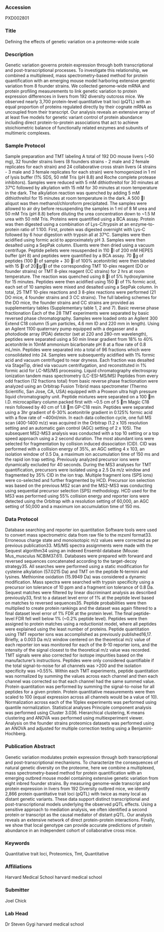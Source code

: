 ### Accession
PXD002801

### Title
Defining the effects of genetic variation on a proteome-wide scale

### Description
Genetic variation governs protein expression through both transcriptional and post-transcriptional processes.  To investigate this relationship, we combined a multiplexed, mass spectrometry-based method for protein quantification with an emerging mouse model harboring extensive genetic variation from 8 founder strains. We collected genome-wide mRNA and protein profiling measurements to link genetic variation to protein expression differences in livers from 192 diversity outcross mice.  We observed nearly 3,700 protein-level quantitative trait loci (pQTL) with an equal proportion of proteins regulated directly by their cognate mRNA as uncoupled from their transcript.  Our analysis reveals an extensive array of at least five models for genetic variant control of protein abundance including direct protein-to-protein associations that act to achieve stoichiometric balance of functionally related enzymes and subunits of multimeric complexes.

### Sample Protocol
Sample preparation and TMT labeling A total of 192 DO mouse livers (~50 mg), 32 founder strains livers (8 founders strains - 2 male and 2 female replicates for each strain) and 24 collaborative cross strain livers (4 strains - 3 male and 3 female replicates for each strain) were homogenized in 1 ml of lysis buffer (1% SDS, 50 mM Tris (pH 8.8) and Roche complete protease inhibitors). Samples were reduced with 5 mM dithiothreitol for 30 minutes at 37°C followed by alkylation with 15 mM for 30 minutes at room temperature in the dark. The alkylation reaction was quenched by adding 5 mM dithiothreitol for 15 minutes at room temperature in the dark. A 500 l aliquot was then methanol/chloroform precipitated. The samples were allowed to air dry before resuspending the samples in 1 ml of 8 M urea and 50 mM Tris (pH 8.8) before diluting the urea concentration down to ~1.5 M urea with 50 mM Tris. Proteins were quantified using a BCA assay. Protein was then digested using a combination of Lys-C/trypsin at an enzyme-to-protein ratio of 1:100. First, protein was digested overnight with Lys-C followed by 6 hour digestion with trypsin all at 37°C. Samples were then acidified using formic acid to approximately pH 3. Samples were then desalted using a SepPak column. Eluents were then dried using a vacuum centrifuge. Peptide pellets were resuspended in 110 l of 200 mM HEPES buffer (pH 8) and peptides were quantified by a BCA assay. 70 g of peptides (100 l of sample + 30 l of 100% acetonitrile) were then labeled with 15 l of 20g/l of the corresponding TMT 10-plex reagent (DO or founder strains) or TMT 8-plex reagent (CC strains) for 2 hrs at room temperature. The reaction was quenched using 8 l of 5% hydroxylamine for 15 minutes. Peptides were then acidified using 150 l of 1% formic acid, each set of 10 samples were mixed and desalted using a SepPak column. In total, 25 TMT 10-plex reactions and 3 8-plex reactions were performed (21 DO mice, 4 founder strains and 3 CC strains). The full labeling schemes for the DO mice, the founder strains and CC strains are provided as supplementary tables (Supplementary table 1, 2 and 7).   Basic reverse phase fractionation Each of the 28 TMT experiments were separated by basic reversed phase chromatography. Samples were loaded onto an Agilent 300 Extend C18 column (5 μm particles, 4.6 mm ID and 220 mm in length). Using an Agilent 1100 quaternary pump equipped with a degasser and a photodiode array (PDA) detector (set at 220 and 280-nm wavelength), peptides were separated using a 50 min linear gradient from 18% to 40% acetonitrile in 10mM ammonium bicarbonate pH 8 at a flow rate of 0.8 mL/min. Peptides were separated into a total of 96 fractions which were consolidated into 24. Samples were subsequently acidified with 1% formic acid and vacuum centrifuged to near dryness. Each fraction was desalted via StageTip, dried via vacuum centrifugation, and reconstituted in 1% formic acid for LC-MS/MS processing.  Liquid chromatography electrospray ionization tandem mass spectrometry (LC-ESI-MS/MS) Peptides from every odd fraction (12 fractions total) from basic reverse phase fractionation were analyzed using an Orbitrap Fusion Tribrid mass spectrometer (Thermo Scientific, San Jose, CA, USA) equipped with a Proxeon ultra high pressure liquid chromatography unit. Peptide mixtures were separated on a 100 m I.D. microcapillary column packed first with ~0.5 cm of 5 m Magic C18 resin followed by 40 cm of 1.8 m GP-C18 resin. Peptides were separated using a 3hr gradient of 6-30% acetonitrile gradient in 0.125% formic acid with a flow rate of ~400nl/min. In each data collection cycle, one full MS scan (400-1400 m/z) was acquired in the Orbitrap (1.2 x 105 resolution setting and an automatic gain control (AGC) setting of 2 x 105). The subsequent MS2-MS3 analysis was conducted with a top 10 setting or a top speed approach using a 2 second duration. The most abundant ions were selected for fragmentation by collision induced dissociation (CID). CID was performed with a collision energy of 35%, an AGC setting 4 x 103, an isolation window of 0.5 Da, a maximum ion accumulation time of 150 ms and the rapid ion trap setting. Previously analyzed precursor ions were dynamically excluded for 40 seconds.   During the MS3 analyses for TMT quantification, precursors were isolated using a 2.5 Da m/z window and fragmented by 35% CID in the ion trap. Multiple fragment ions (SPS ions) were co-selected and further fragmented by HCD.  Precursor ion selection was based on the previous MS2 scan and the MS2-MS3 was conducting using sequential precursor selection (SPS) methodology. HCD used for the MS3 was performed using 55% collision energy and reporter ions were detected using the Orbitrap with a resolution setting of 60,000, an AGC setting of 50,000 and a maximum ion accumulation time of 150 ms.

### Data Protocol
Database searching and reporter ion quantitation Software tools were used to convert mass spectrometric data from raw file to the mzxml format33. Erroneous charge state and monoisotopic m/z values were corrected as per previous publication33. MS/MS spectra assignments were made with the Sequest algorithm34 using an indexed Ensembl database (Mouse: Mus_musculus NCBIM37.61). Databases were prepared with forward and reversed sequences concatenated according to the target-decoy strategy35. All searches were performed using a static modification for cysteine alkylation (57.0215 Da) and TMT on the peptide N-termini and lysines. Methionine oxidation (15.9949 Da) was considered a dynamic modification. Mass spectra were searched with trypsin specificity using a precursor ion tolerance of 10 ppm and a fragment ion tolerance of 0.8 Da. Sequest matches were filtered by linear discriminant analysis as described previously33, first to a dataset level error of 1% at the peptide level based on matches to reversed sequences35. Peptide probabilities were then multiplied to create protein rankings and the dataset was again filtered to a final dataset level error of 1% FDR at the protein level. The final peptide-level FDR fell well below 1% (~0.2% peptide level). Peptides were then assigned to protein matches using a reductionist model, where all peptides were explained using the least number of proteins.   Peptide quantitation using TMT reporter ions was accomplished as previously published16,17. Briefly, a 0.003 Da m/z window centered on the theoretical m/z value of each reporter ion was monitored for each of the 8-10 reporter ions, and the intensity of the signal closest to the theoretical m/z value was recorded. TMT signals were also corrected for isotope impurities based on the manufacturer’s instructions. Peptides were only considered quantifiable if the total signal-to-noise for all channels was >200 and the isolation specificity was >0.55%. Within each TMT experiments, peptide quantitation was normalized by summing the values across each channel and then each channel was corrected so that each channel had the same summed value. Protein quantitation was performed by summing the signal-to-noise for all peptides for a given protein. Protein quantitative measurements were then scaled to 100 (equal expression across all channels would be a value of 10). Normalization across each of the 10plex experiments was performed using quantile normalization.  Statistical analyses Principle component analysis was performed using Cluster 3.036. Hierarchical clustering, K-means clustering and ANOVA was performed using multiexperiment viewer.  Analysis on the founder strains proteomics datasets was performed using an ANOVA and adjusted for multiple correction testing using a Benjamini-Hochberg.

### Publication Abstract
Genetic variation modulates protein expression through both transcriptional and post-transcriptional mechanisms. To characterize the consequences of natural genetic diversity on the proteome, here we combine a multiplexed, mass spectrometry-based method for protein quantification with an emerging outbred mouse model containing extensive genetic variation from eight inbred founder strains. By measuring genome-wide transcript and protein expression in livers from 192 Diversity outbred mice, we identify 2,866 protein quantitative trait loci (pQTL) with twice as many local as distant genetic variants. These data support distinct transcriptional and post-transcriptional models underlying the observed pQTL effects. Using a sensitive approach to mediation analysis, we often identified a second protein or transcript as the causal mediator of distant pQTL. Our analysis reveals an extensive network of direct protein-protein interactions. Finally, we show that local genotype can provide accurate predictions of protein abundance in an independent cohort of collaborative cross mice.

### Keywords
Quantitative trait loci, Proteomics, Tmt, Quantitative

### Affiliations
Harvard Medical School
harvard medical school

### Submitter
Joel Chick

### Lab Head
Dr Steven Gygi
harvard medical school



